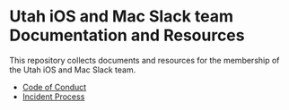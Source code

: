 # Utah iOS and Mac Slack team Documentation and Resources

This repository collects documents and resources for the membership of the Utah iOS and Mac Slack team.

* [Code of Conduct](blob/master/code-of-conduct.md)
* [Incident Process](blob/master/incident-process.md)
